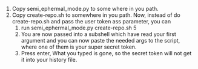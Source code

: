 1. Copy semi_ephermal_mode.py to some where in you path.
2. Copy create-repo.sh to somewhere in you path.
Now, instead of do create-repo.sh and pass the user token ass parameter, you can 
    1. run semi_ephermal_mode.py  create-repo.sh 5 
    2. You are now passed into a subshell which have read your first argument and you can now paste  the needed args to the script, where one of them is your super secret token.
    3. Press enter, What you typed is gone, so the secret token will not get it into your history file. 

